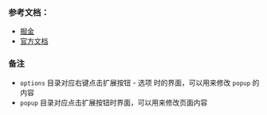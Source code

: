 ### 参考文档：
- [掘金](https://juejin.cn/post/6970912734086955045)
- [官方文档](https://developer.chrome.com/docs/extensions/mv3/getstarted/)

### 备注
- `options` 目录对应右键点击扩展按钮 - 选项 时的界面，可以用来修改 `popup` 的内容
- `popup` 目录对应点击扩展按钮时界面，可以用来修改页面内容